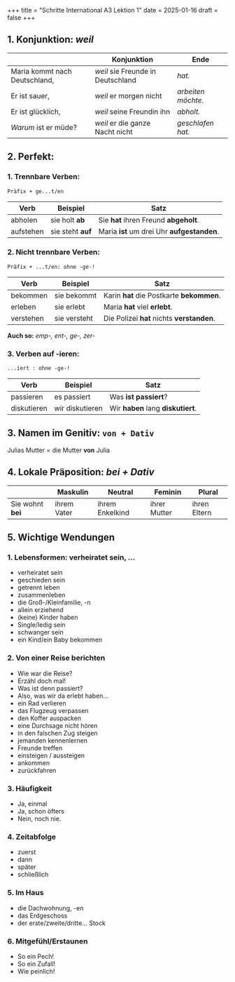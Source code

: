 +++
title = "Schritte International A3 Lektion 1"
date = 2025-01-16
draft = false
+++

## 1. Konjunktion: _weil_

| | Konjunktion | Ende |
|---|---|---|
| Maria kommt nach Deutschland, | _weil_ sie Freunde in Deutschland | _hat._ |
| Er ist sauer, | _weil_ er morgen nicht | _arbeiten möchte._ |
| Er ist glücklich, | _weil_ seine Freundin ihn | _abholt._ |
| _Warum_ ist er müde? | _weil_ er die ganze Nacht nicht | _geschlafen hat._ |

## 2. Perfekt: 

### 1. Trennbare Verben:

`Präfix + ge...t/en`

| Verb | Beispiel | Satz |
|---|---|---|
| abholen | sie holt **ab** | Sie **hat** ihren Freund **abgeholt**. |
| aufstehen | sie steht **auf** | Maria **ist** um drei Uhr **aufgestanden**. |

### 2. Nicht trennbare Verben:

`Präfix + ...t/en: ohne -ge-!`

| Verb | Beispiel | Satz |
|---|---|---|
| bekommen | sie bekommt | Karin **hat** die Postkarte **bekommen**. |
| erleben | sie erlebt | Maria **hat** viel **erlebt**. |
| verstehen | sie versteht | Die Polizei **hat** nichts **verstanden**. |

**Auch so:** _emp-, ent-, ge-, zer-_

### 3. Verben auf -ieren:

`...iert : ohne -ge-!`

| Verb | Beispiel | Satz |
|---|---|---|
| passieren | es passiert | Was **ist passiert**? |
| diskutieren | wir diskutieren | Wir **haben** lang **diskutiert**. |

## 3. Namen im Genitiv: `von + Dativ`

Julias Mutter = die Mutter **von** Julia

## 4. Lokale Präposition: _bei + Dativ_

| | Maskulin | Neutral | Feminin | Plural |
|---|---|---|---|---|
| Sie wohnt **bei** | ihrem Vater | ihrem Enkelkind | ihrer Mutter | ihren Eltern |

## 5. Wichtige Wendungen

### 1. Lebensformen: verheiratet sein, ...

- verheiratet sein
- geschieden sein
- getrennt leben
- zusammenleben
- die Groß-/Kleinfamilie, -n
- allein erziehend 
- (keine) Kinder haben
- Single/ledig sein
- schwanger sein 
- ein Kind/ein Baby bekommen

### 2. Von einer Reise berichten 

- Wie war die Reise?
- Erzähl doch mal!
- Was ist denn passiert?
- Also, was wir da erlebt haben...
- ein Rad verlieren
- das Flugzeug verpassen 
- den Koffer auspacken
- eine Durchsage nicht hören
- in den falschen Zug steigen 
- jemanden kennenlernen 
- Freunde treffen 
- einsteigen / aussteigen
- ankommen 
- zurückfahren

### 3. Häufigkeit

- Ja, einmal
- Ja, schon öfters
- Nein, noch nie.

### 4. Zeitabfolge 

- zuerst
- dann 
- später
- schließlich

### 5. Im Haus

- die Dachwohnung, -en
- das Erdgeschoss
- der erste/zweite/dritte... Stock

### 6. Mitgefühl/Erstaunen

- So ein Pech!
- So ein Zufall!
- Wie peinlich!
